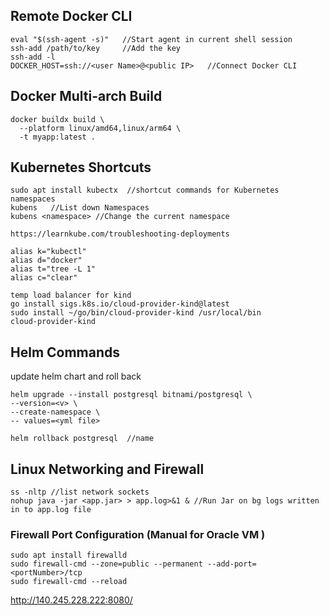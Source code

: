 ## Remote Docker CLI
```
eval "$(ssh-agent -s)"   //Start agent in current shell session
ssh-add /path/to/key     //Add the key
ssh-add -l
DOCKER_HOST=ssh://<user Name>@<public IP>   //Connect Docker CLI
```
## Docker Multi-arch Build
```
docker buildx build \
  --platform linux/amd64,linux/arm64 \
  -t myapp:latest .
```
## Kubernetes Shortcuts
```
sudo apt install kubectx  //shortcut commands for Kubernetes namespaces
kubens   //List down Namespaces
kubens <namespace> //Change the current namespace

https://learnkube.com/troubleshooting-deployments

```
```
alias k="kubectl"
alias d="docker"
alias t="tree -L 1"
alias c="clear"
```
```
temp load balancer for kind
go install sigs.k8s.io/cloud-provider-kind@latest
sudo install ~/go/bin/cloud-provider-kind /usr/local/bin
cloud-provider-kind
```
## Helm Commands
update helm chart and roll back
```
helm upgrade --install postgresql bitnami/postgresql \
--version=<v> \
--create-namespace \
-- values=<yml file>

helm rollback postgresql  //name
```

## Linux Networking and Firewall
```
ss -nltp //list network sockets  
nohup java -jar <app.jar> > app.log>&1 & //Run Jar on bg logs written in to app.log file
```
### Firewall Port Configuration (Manual for Oracle VM )
```
sudo apt install firewalld
sudo firewall-cmd --zone=public --permanent --add-port=<portNumber>/tcp 
sudo firewall-cmd --reload 
```

http://140.245.228.222:8080/
